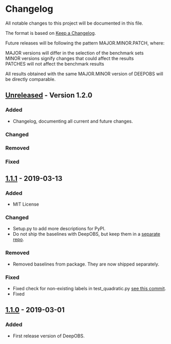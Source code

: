 # Changelog
All notable changes to this project will be documented in this file.

The format is based on [Keep a Changelog](https://keepachangelog.com/en/1.0.0/).

Future releases will be following the pattern MAJOR.MINOR.PATCH, where:

MAJOR versions will differ in the selection of the benchmark sets  
MINOR versions signify changes that could affect the results  
PATCHES will not affect the benchmark results

All results obtained with the same MAJOR.MINOR version of DEEPOBS will be directly comparable.

## [Unreleased] - Version 1.2.0
### Added
- Changelog, documenting all current and future changes.
### Changed
### Removed
### Fixed

## [1.1.1] - 2019-03-13
### Added
- MIT License
### Changed
- Setup.py to add more descriptions for PyPI.
- Do not ship the baselines with DeepOBS, but keep them in a [separate repo](https://github.com/fsschneider/DeepOBS_Baselines).
### Removed
- Removed baselines from package. They are now shipped separately.
### Fixed
- Fixed check for non-existing labels in test_quadratic.py [see this commit](https://github.com/fsschneider/DeepOBS/commit/2c287a89a9197a9880cbb00ff13516c128cc26f2).
- Fixed 

## [1.1.0] - 2019-03-01
### Added
- First release version of DeepOBS.


[Unreleased]: https://github.com/fsschneider/DeepOBS/compare/v1.1.1...version-1.2.0

[1.1.1]: https://github.com/fsschneider/DeepOBS/compare/v1.1.0...v1.1.1
[1.1.0]: https://github.com/fsschneider/DeepOBS/releases/tag/v1.1.0
